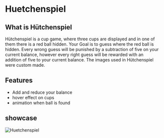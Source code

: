 # Huetchenspiel
## What is Hütchenspiel
Hütchenspiel is a cup game, where three cups are displayed and in one of them there is a red ball hidden.
Your Goal is to guess where the red ball is hidden. Every wrong guess will be punished by a subtraction of five on your current balance,
however every right guess will be rewarded with an addition of five to your current balance. The images used in Hütchenspiel were custom made.

## Features
* Add and reduce your balance
* hover effect on cups
* animation when ball is found

## showcase
![Huetchenspiel](https://github.com/KirishanthRajaraj/Files.git/master/mainscreen_huetchenspiel.png "Mainscreen Huetchenspiel")

